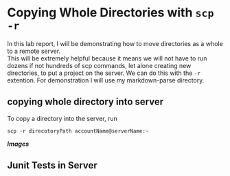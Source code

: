 # Copying Whole Directories with ```scp -r```

In this lab report, I will be demonstrating how to move directories as a whole to a remote server.  
This will be extremely helpful because it means we will not have to run dozens if not hundreds of scp commands, let alone creating new directories, 
to put a project on the server. We can do this with the ```-r``` extention.  For demonstration I will use my markdown-parse directory.

## copying whole directory into server

To copy a directory into the server, run 

  ```scp -r direcotoryPath accountName@serverName:~```
  
***Images***

## Junit Tests in Server


